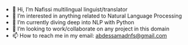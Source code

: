 - 👋 Hi, I’m Nafissi multilingual linguist/translator 
- 💞️ I’m interested in anything related to Natural Language Processing
- 🌱 I’m currently diving deep into NLP with Python
- 👀 I’m looking to work/collaborate on any project in this domain
- 📫 How to reach me in my email: abdessamadnfs@gmail.com

<!---
A-Nafissi/A-Nafissi is a ✨ special ✨ repository because its `README.md` (this file) appears on your GitHub profile.
You can click the Preview link to take a look at your changes.
--->

